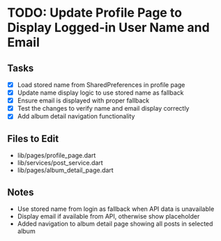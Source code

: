 # TODO: Update Profile Page to Display Logged-in User Name and Email

## Tasks
- [x] Load stored name from SharedPreferences in profile page
- [x] Update name display logic to use stored name as fallback
- [x] Ensure email is displayed with proper fallback
- [x] Test the changes to verify name and email display correctly
- [x] Add album detail navigation functionality

## Files to Edit
- lib/pages/profile_page.dart
- lib/services/post_service.dart
- lib/pages/album_detail_page.dart

## Notes
- Use stored name from login as fallback when API data is unavailable
- Display email if available from API, otherwise show placeholder
- Added navigation to album detail page showing all posts in selected album
